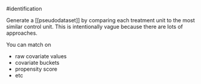 #identification 

Generate a [[pseudodataset]] by comparing each treatment unit to the most similar control unit. This is intentionally vague because there are lots of approaches.

You can match on
- raw covariate values
- covariate buckets
- propensity score
- etc